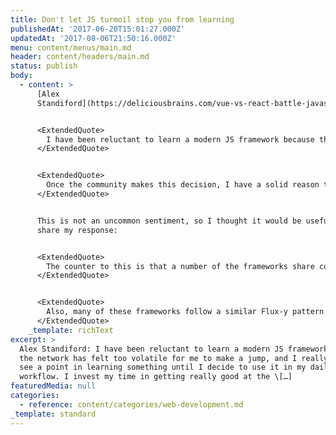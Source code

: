 ```yaml
---
title: Don't let JS turmoil stop you from learning
publishedAt: '2017-06-20T15:01:27.000Z'
updatedAt: '2017-08-06T21:50:16.000Z'
menu: content/menus/main.md
header: content/headers/main.md
status: publish
body:
  - content: >
      [Alex
      Standiford](https://deliciousbrains.com/vue-vs-react-battle-javascript/#comment-3369700208):


      <ExtendedQuote>
        I have been reluctant to learn a modern JS framework because the network has felt too volatile for me to make a jump, and I really don't see a point in learning something until I decide to use it in my daily workflow. I invest my time in getting really good at the tools I use instead of pretty good at a bunch of different tools.
      </ExtendedQuote>


      <ExtendedQuote>
        Once the community makes this decision, I have a solid reason to learn one of these frameworks. Until then, I'll just stick with jQuery, even though I dislike it.
      </ExtendedQuote>


      This is not an uncommon sentiment, so I thought it would be useful to
      share my response:


      <ExtendedQuote>
        The counter to this is that a number of the frameworks share concepts that are broadly applicable. Understanding what a component is applies to React, Vue, Angular and others. The knowledge transfers, even if the specific implementations are different between them, so there isn't a reason to avoid learning one. Understanding React makes learning Vue easier, and gives you a better sense of what trade-offs are made when choosing one over the other.
      </ExtendedQuote>


      <ExtendedQuote>
        Also, many of these frameworks follow a similar Flux-y pattern (actions up, data down), which is additional knowledge that again transfers regardless of framework. The volatility in the JS community has settled down since a few years ago, and these concepts are broadly applicable, so I'd highly recommend picking one (usually React) and learning it as much for its concepts/approaches as its specific implementation.
      </ExtendedQuote>
    _template: richText
excerpt: >
  Alex Standiford: I have been reluctant to learn a modern JS framework because
  the network has felt too volatile for me to make a jump, and I really don’t
  see a point in learning something until I decide to use it in my daily
  workflow. I invest my time in getting really good at the \[…]
featuredMedia: null
categories:
  - reference: content/categories/web-development.md
_template: standard
---
```



